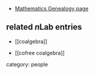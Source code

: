 

* [Mathematics Genealogy page](http://www.genealogy.math.ndsu.nodak.edu/id.php?id=18941)

## related $n$Lab entries

* [[coalgebra]]

* [[cofree coalgebra]]

category: people